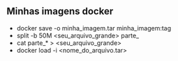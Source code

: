 ## Minhas imagens docker 

- docker save -o minha_imagem.tar minha_imagem:tag
- split -b 50M <seu_arquivo_grande> parte_
- cat parte_* > <seu_arquivo_grande>
- docker load -i <nome_do_arquivo.tar>
